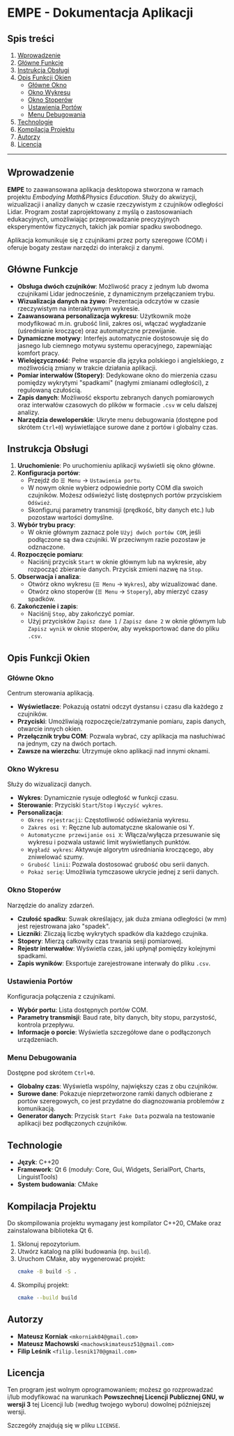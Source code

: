 # EMPE - Dokumentacja Aplikacji

## Spis treści
1. [Wprowadzenie](#wprowadzenie)
2. [Główne Funkcje](#główne-funkcje)
3. [Instrukcja Obsługi](#instrukcja-obsługi)
4. [Opis Funkcji Okien](#opis-funkcji-okien)
    - [Główne Okno](#główne-okno)
    - [Okno Wykresu](#okno-wykresu)
    - [Okno Stoperów](#okno-stoperów)
    - [Ustawienia Portów](#ustawienia-portów)
    - [Menu Debugowania](#menu-debugowania)
5. [Technologie](#technologie)
6. [Kompilacja Projektu](#kompilacja-projektu)
7. [Autorzy](#autorzy)
8. [Licencja](#licencja)

---

## Wprowadzenie

**EMPE** to zaawansowana aplikacja desktopowa stworzona w ramach projektu *Embodying Math&Physics Education*. Służy do akwizycji, wizualizacji i analizy danych w czasie rzeczywistym z czujników odległości Lidar. Program został zaprojektowany z myślą o zastosowaniach edukacyjnych, umożliwiając przeprowadzanie precyzyjnych eksperymentów fizycznych, takich jak pomiar spadku swobodnego.

Aplikacja komunikuje się z czujnikami przez porty szeregowe (COM) i oferuje bogaty zestaw narzędzi do interakcji z danymi.

## Główne Funkcje

- **Obsługa dwóch czujników**: Możliwość pracy z jednym lub dwoma czujnikami Lidar jednocześnie, z dynamicznym przełączaniem trybu.
- **Wizualizacja danych na żywo**: Prezentacja odczytów w czasie rzeczywistym na interaktywnym wykresie.
- **Zaawansowana personalizacja wykresu**: Użytkownik może modyfikować m.in. grubość linii, zakres osi, włączać wygładzanie (uśrednianie kroczące) oraz automatyczne przewijanie.
- **Dynamiczne motywy**: Interfejs automatycznie dostosowuje się do jasnego lub ciemnego motywu systemu operacyjnego, zapewniając komfort pracy.
- **Wielojęzyczność**: Pełne wsparcie dla języka polskiego i angielskiego, z możliwością zmiany w trakcie działania aplikacji.
- **Pomiar interwałów (Stopery)**: Dedykowane okno do mierzenia czasu pomiędzy wykrytymi "spadkami" (nagłymi zmianami odległości), z regulowaną czułością.
- **Zapis danych**: Możliwość eksportu zebranych danych pomiarowych oraz interwałów czasowych do plików w formacie `.csv` w celu dalszej analizy.
- **Narzędzia deweloperskie**: Ukryte menu debugowania (dostępne pod skrótem `Ctrl+0`) wyświetlające surowe dane z portów i globalny czas.

## Instrukcja Obsługi

1.  **Uruchomienie**: Po uruchomieniu aplikacji wyświetli się okno główne.
2.  **Konfiguracja portów**:
    - Przejdź do `☰ Menu` -> `Ustawienia portu`.
    - W nowym oknie wybierz odpowiednie porty COM dla swoich czujników. Możesz odświeżyć listę dostępnych portów przyciskiem `Odśwież`.
    - Skonfiguruj parametry transmisji (prędkość, bity danych etc.) lub pozostaw wartości domyślne.
3.  **Wybór trybu pracy**:
    - W oknie głównym zaznacz pole `Użyj dwóch portów COM`, jeśli podłączone są dwa czujniki. W przeciwnym razie pozostaw je odznaczone.
4.  **Rozpoczęcie pomiaru**:
    - Naciśnij przycisk `Start` w oknie głównym lub na wykresie, aby rozpocząć zbieranie danych. Przycisk zmieni nazwę na `Stop`.
5.  **Obserwacja i analiza**:
    - Otwórz okno wykresu (`☰ Menu` -> `Wykres`), aby wizualizować dane.
    - Otwórz okno stoperów (`☰ Menu` -> `Stopery`), aby mierzyć czasy spadków.
6.  **Zakończenie i zapis**:
    - Naciśnij `Stop`, aby zakończyć pomiar.
    - Użyj przycisków `Zapisz dane 1` / `Zapisz dane 2` w oknie głównym lub `Zapisz wynik` w oknie stoperów, aby wyeksportować dane do pliku `.csv`.

## Opis Funkcji Okien

### Główne Okno
Centrum sterowania aplikacją.
- **Wyświetlacze**: Pokazują ostatni odczyt dystansu i czasu dla każdego z czujników.
- **Przyciski**: Umożliwiają rozpoczęcie/zatrzymanie pomiaru, zapis danych, otwarcie innych okien.
- **Przełącznik trybu COM**: Pozwala wybrać, czy aplikacja ma nasłuchiwać na jednym, czy na dwóch portach.
- **Zawsze na wierzchu**: Utrzymuje okno aplikacji nad innymi oknami.

### Okno Wykresu
Służy do wizualizacji danych.
- **Wykres**: Dynamicznie rysuje odległość w funkcji czasu.
- **Sterowanie**: Przyciski `Start`/`Stop` i `Wyczyść wykres`.
- **Personalizacja**:
    - `Okres rejestracji`: Częstotliwość odświeżania wykresu.
    - `Zakres osi Y`: Ręczne lub automatyczne skalowanie osi Y.
    - `Automatyczne przewijanie osi X`: Włącza/wyłącza przesuwanie się wykresu i pozwala ustawić limit wyświetlanych punktów.
    - `Wygładź wykres`: Aktywuje algorytm uśredniania kroczącego, aby zniwelować szumy.
    - `Grubość linii`: Pozwala dostosować grubość obu serii danych.
    - `Pokaż serię`: Umożliwia tymczasowe ukrycie jednej z serii danych.

### Okno Stoperów
Narzędzie do analizy zdarzeń.
- **Czułość spadku**: Suwak określający, jak duża zmiana odległości (w mm) jest rejestrowana jako "spadek".
- **Liczniki**: Zliczają liczbę wykrytych spadków dla każdego czujnika.
- **Stopery**: Mierzą całkowity czas trwania sesji pomiarowej.
- **Rejestr interwałów**: Wyświetla czas, jaki upłynął pomiędzy kolejnymi spadkami.
- **Zapis wyników**: Eksportuje zarejestrowane interwały do pliku `.csv`.

### Ustawienia Portów
Konfiguracja połączenia z czujnikami.
- **Wybór portu**: Lista dostępnych portów COM.
- **Parametry transmisji**: Baud rate, bity danych, bity stopu, parzystość, kontrola przepływu.
- **Informacje o porcie**: Wyświetla szczegółowe dane o podłączonych urządzeniach.

### Menu Debugowania
Dostępne pod skrótem `Ctrl+0`.
- **Globalny czas**: Wyświetla wspólny, największy czas z obu czujników.
- **Surowe dane**: Pokazuje nieprzetworzone ramki danych odbierane z portów szeregowych, co jest przydatne do diagnozowania problemów z komunikacją.
- **Generator danych**: Przycisk `Start Fake Data` pozwala na testowanie aplikacji bez podłączonych czujników.

## Technologie
- **Język**: C++20
- **Framework**: Qt 6 (moduły: Core, Gui, Widgets, SerialPort, Charts, LinguistTools)
- **System budowania**: CMake

## Kompilacja Projektu
Do skompilowania projektu wymagany jest kompilator C++20, CMake oraz zainstalowana biblioteka Qt 6.

1.  Sklonuj repozytorium.
2.  Utwórz katalog na pliki budowania (np. `build`).
3.  Uruchom CMake, aby wygenerować projekt:
    ```bash
    cmake -B build -S .
    ```
4.  Skompiluj projekt:
    ```bash
    cmake --build build
    ```

## Autorzy
- **Mateusz Korniak** `<mkorniak04@gmail.com>`
- **Mateusz Machowski** `<machowskimateusz51@gmail.com>`
- **Filip Leśnik** `<filip.lesnik170@gmail.com>`

## Licencja
Ten program jest wolnym oprogramowaniem; możesz go rozprowadzać i/lub modyfikować na warunkach **Powszechnej Licencji Publicznej GNU, w wersji 3** tej Licencji lub (według twojego wyboru) dowolnej późniejszej wersji.

Szczegóły znajdują się w pliku `LICENSE`.